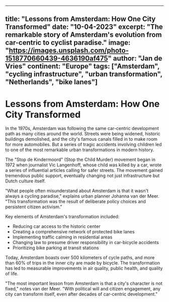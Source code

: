 
---
title: "Lessons from Amsterdam: How One City Transformed"
date: "10-04-2023"
excerpt: "The remarkable story of Amsterdam's evolution from car-centric to cyclist paradise."
image: "https://images.unsplash.com/photo-1518770660439-4636190af475"
author: "Jan de Vries"
continent: "Europe"
tags: ["Amsterdam", "cycling infrastructure", "urban transformation", "Netherlands", "bike lanes"]
---

# Lessons from Amsterdam: How One City Transformed

In the 1970s, Amsterdam was following the same car-centric development path as many cities around the world. Streets were being widened, historic buildings demolished, and the city's famous canals filled in to make room for more automobiles. But a series of tragic accidents involving children led to one of the most remarkable urban transformations in modern history.

The "Stop de Kindermoord" (Stop the Child Murder) movement began in 1972 when journalist Vic Langenhoff, whose child was killed by a car, wrote a series of influential articles calling for safer streets. The movement gained tremendous public support, eventually changing not just infrastructure but Dutch culture itself.

"What people often misunderstand about Amsterdam is that it wasn't always a cycling paradise," explains urban planner Johanna van der Meer. "This transformation was the result of deliberate policy choices and persistent citizen activism."

Key elements of Amsterdam's transformation included:

- Reducing car access to the historic center
- Creating a comprehensive network of protected bike lanes
- Implementing traffic calming in residential areas
- Changing law to presume driver responsibility in car-bicycle accidents
- Prioritizing bike parking at transit stations

Today, Amsterdam boasts over 500 kilometers of cycle paths, and more than 60% of trips in the inner city are made by bicycle. The transformation has led to measurable improvements in air quality, public health, and quality of life.

"The most important lesson from Amsterdam is that a city's character is not fixed," notes van der Meer. "With political will and citizen engagement, any city can transform itself, even after decades of car-centric development."
